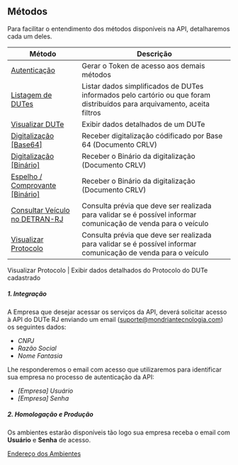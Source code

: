 ## Métodos 

Para facilitar o entendimento dos métodos disponíveis na API, detalharemos cada um deles.


Método | Descrição
------------ | -------------
[Autenticação](metodos/autenticacao.md) | Gerar o Token de acesso aos demais métodos
[Listagem de DUTes](metodos/dutes_index.md) | Listar dados simplificados de DUTes informados pelo cartório ou que foram distribuídos para arquivamento, aceita filtros  
[Visualizar DUTe](metodos/dutes_show.md) | Exibir dados detalhados de um DUTe
[Digitalização [Base64]](metodos/dutes_imagem.md) | Receber digitalização códificado por Base 64  (Documento CRLV)
[Digitalização [Binário]](metodos/dutes_imagem_download.md)| Receber o Binário da digitalização (Documento CRLV)
[Espelho / Comprovante [Binário]](metodos/dutes_imprimir.md) | Receber o Binário da digitalização (Documento CRLV)
[Consultar Veículo no DETRAN-RJ](metodos/veiculos.md) | Consulta prévia que deve ser realizada para validar se é possível informar comunicação de venda para o veículo
[Visualizar Protocolo](metodos/protocolos_show.md) | Consulta prévia que deve ser realizada para validar se é possível informar comunicação de venda para o veículo

Visualizar Protocolo | Exibir dados detalhados do Protocolo do DUTe cadastrado 

##### 1. Integração

A Empresa que desejar acessar os serviços da API, deverá solicitar acesso à API do DUTe RJ enviando um email (suporte@mondriantecnologia.com) os seguintes dados:

* *CNPJ*
* *Razão Social*
* *Nome Fantasia*

Lhe responderemos o email com acesso que utilizaremos para identificar sua empresa no processo de autenticação da API:

* *[Empresa] Usuário*
* *[Empresa] Senha*

##### 2. Homologação e Produção

Os ambientes estarão disponíveis tão logo sua empresa receba o email com __Usuário__ e __Senha__ de acesso.

[Endereço dos Ambientes](ambiente.md)